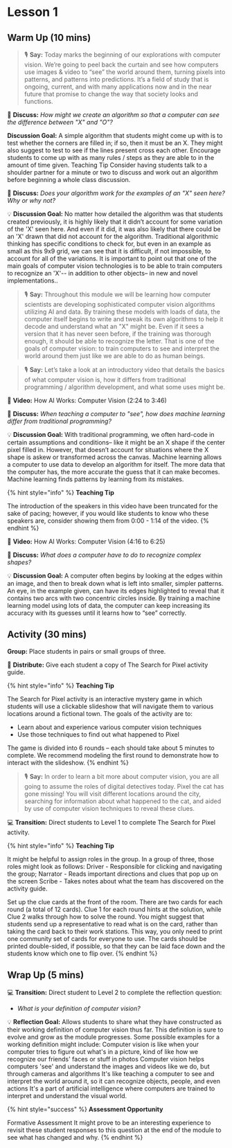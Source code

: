 # Lesson 1

## Warm Up (10 mins)

> 🎙️ **Say:** Today marks the beginning of our explorations with computer vision. We’re going to peel back the curtain and see how computers use images & video to “see” the world around them, turning pixels into patterns, and patterns into predictions. It’s a field of study that is ongoing, current, and with many applications now and in the near future that promise to change the way that society looks and functions.

💬 **Discuss:** _How might we create an algorithm so that a computer can see the difference between "X" and "O"?_

**Discussion Goal:** A simple algorithm that students might come up with is to test whether the corners are filled in; if so, then it must be an X. They might also suggest to test to see if the lines present cross each other. Encourage students to come up with as many rules / steps as they are able to in the amount of time given. Teaching Tip Consider having students talk to a shoulder partner for a minute or two to discuss and work out an algorithm before beginning a whole class discussion.

💬 **Discuss:** _Does your algorithm work for the examples of an "X" seen here? Why or why not?_

💡 **Discussion Goal:** No matter how detailed the algorithm was that students created previously, it is highly likely that it didn’t account for some variation of the 'X' seen here. And even if it did, it was also likely that there could be an 'X' drawn that did not account for the algorithm. Traditional algorithmic thinking has specific conditions to check for, but even in an example as small as this 9x9 grid, we can see that it is difficult, if not impossible, to account for all of the variations. It is important to point out that one of the main goals of computer vision technologies is to be able to train computers to recognize an 'X'-- in addition to other objects– in new and novel implementations..

> 🎙️ **Say:** Throughout this module we will be learning how computer scientists are developing sophisticated computer vision algorithms utilizing AI and data. By training these models with loads of data, the computer itself begins to write and tweak its own algorithms to help it decode and understand what an "X" might be. Even if it sees a version that it has never seen before, if the training was thorough enough, it should be able to recognize the letter. That is one of the goals of computer vision: to train computers to see and interpret the world around them just like we are able to do as human beings.

> 🎙️ **Say:** Let’s take a look at an introductory video that details the basics of what computer vision is, how it differs from traditional programming / algorithm development, and what some uses might be.

🎥 **Video:** How AI Works: Computer Vision (2:24 to 3:46)

💬 **Discuss:** _When teaching a computer to "see", how does machine learning differ from traditional programming?_

💡 **Discussion Goal:** With traditional programming, we often hard-code in certain assumptions and conditions– like it might be an X shape if the center pixel filled in. However, that doesn’t account for situations where the X shape is askew or transformed across the canvas. Machine learning allows a computer to use data to develop an algorithm for itself. The more data that the computer has, the more accurate the guess that it can make becomes. Machine learning finds patterns by learning from its mistakes.

{% hint style="info" %}
**Teaching Tip**

The introduction of the speakers in this video have been truncated for the sake of pacing; however, if you would like students to know who these speakers are, consider showing them from 0:00 - 1:14 of the video.
{% endhint %}

🎥 **Video:** How AI Works: Computer Vision (4:16 to 6:25)

💬 **Discuss:** _What does a computer have to do to recognize complex shapes?_

💡 **Discussion Goal:** A computer often begins by looking at the edges within an image, and then to break down what is left into smaller, simpler patterns. An eye, in the example given, can have its edges highlighted to reveal that it contains two arcs with two concentric circles inside. By training a machine learning model using lots of data, the computer can keep increasing its accuracy with its guesses until it learns how to “see” correctly.

## Activity (30 mins)

**Group:** Place students in pairs or small groups of three.

📄 **Distribute:** Give each student a copy of The Search for Pixel activity guide.

{% hint style="info" %}
**Teaching Tip**

The Search for Pixel activity is an interactive mystery game in which students will use a clickable slideshow that will navigate them to various locations around a fictional town. The goals of the activity are to:

* Learn about and experience various computer vision techniques
* Use those techniques to find out what happened to Pixel

The game is divided into 6 rounds – each should take about 5 minutes to complete. We recommend modeling the first round to demonstrate how to interact with the slideshow.
{% endhint %}

> 🎙️ **Say:** In order to learn a bit more about computer vision, you are all going to assume the roles of digital detectives today. Pixel the cat has gone missing! You will visit different locations around the city, searching for information about what happened to the cat, and aided by use of computer vision techniques to reveal these clues.

💻 **Transition:** Direct students to Level 1 to complete The Search for Pixel activity.

{% hint style="info" %}
**Teaching Tip**

It might be helpful to assign roles in the group. In a group of three, those roles might look as follows: Driver - Responsible for clicking and navigating the group; Narrator - Reads important directions and clues that pop up on the screen Scribe - Takes notes about what the team has discovered on the activity guide.

Set up the clue cards at the front of the room. There are two cards for each round (a total of 12 cards). Clue 1 for each round hints at the solution, while Clue 2 walks through how to solve the round. You might suggest that students send up a representative to read what is on the card, rather than taking the card back to their work stations. This way, you only need to print one community set of cards for everyone to use. The cards should be printed double-sided, if possible, so that they can be laid face down and the students know which one to flip over.
{% endhint %}

## Wrap Up (5 mins)

💻 **Transition:** Direct student to Level 2 to complete the reflection question:

* _What is your definition of computer vision?_

💡 **Reflection Goal:** Allows students to share what they have constructed as their working definition of computer vision thus far. This definition is sure to evolve and grow as the module progresses. Some possible examples for a working definition might include: Computer vision is like when your computer tries to figure out what's in a picture, kind of like how we recognize our friends' faces or stuff in photos Computer vision helps computers 'see' and understand the images and videos like we do, but through cameras and algorithms It's like teaching a computer to see and interpret the world around it, so it can recognize objects, people, and even actions It's a part of artificial intelligence where computers are trained to interpret and understand the visual world.

{% hint style="success" %}
**Assessment Opportunity**

Formative Assessment It might prove to be an interesting experience to revisit these student responses to this question at the end of the module to see what has changed and why.
{% endhint %}

